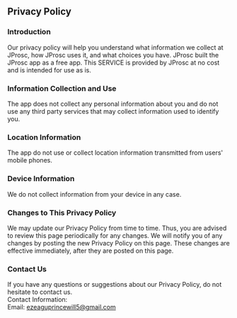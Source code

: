 Privacy Policy  
----------------

### Introduction  
Our privacy policy will help you understand what information we collect at JProsc, how JProsc uses it, and what choices you have.
JProsc built the JProsc app as a free app. This SERVICE is provided by JProsc at no cost and is intended for use as is.

### Information Collection and Use  
The app does not collect any personal information about you and do not use any third party services that may collect information used to identify you. 

### Location Information  
The app do not use or collect location information transmitted from users' mobile phones.

### Device Information  
We do not collect information from your device in any case.

### Changes to This Privacy Policy  
We may update our Privacy Policy from time to time. Thus, you are advised to review this page periodically for any changes. We will notify you of any changes by posting the new Privacy Policy on this page. These changes are effective immediately, after they are posted on this page.  

### Contact Us  
If you have any questions or suggestions about our Privacy Policy, do not hesitate to contact us.  
Contact Information:  
Email: ezeaguprincewill5@gmail.com 
